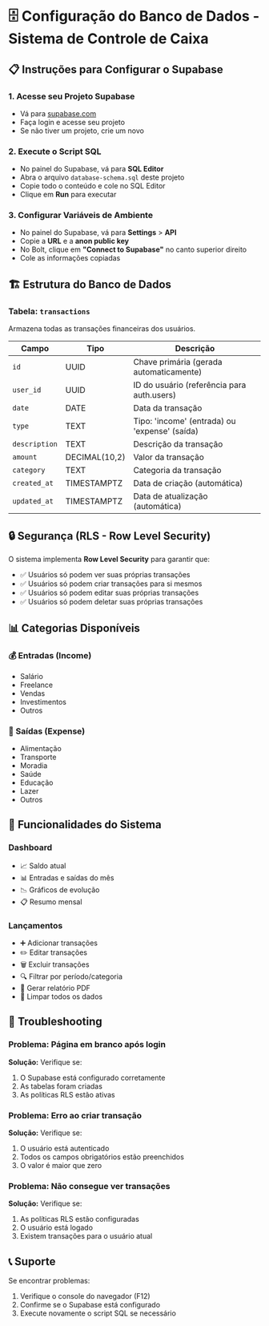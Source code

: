 # 🗄️ Configuração do Banco de Dados - Sistema de Controle de Caixa

## 📋 Instruções para Configurar o Supabase

### 1. **Acesse seu Projeto Supabase**
- Vá para [supabase.com](https://supabase.com)
- Faça login e acesse seu projeto
- Se não tiver um projeto, crie um novo

### 2. **Execute o Script SQL**
- No painel do Supabase, vá para **SQL Editor**
- Abra o arquivo `database-schema.sql` deste projeto
- Copie todo o conteúdo e cole no SQL Editor
- Clique em **Run** para executar

### 3. **Configurar Variáveis de Ambiente**
- No painel do Supabase, vá para **Settings** > **API**
- Copie a **URL** e a **anon public key**
- No Bolt, clique em **"Connect to Supabase"** no canto superior direito
- Cole as informações copiadas

## 🏗️ Estrutura do Banco de Dados

### Tabela: `transactions`
Armazena todas as transações financeiras dos usuários.

| Campo | Tipo | Descrição |
|-------|------|-----------|
| `id` | UUID | Chave primária (gerada automaticamente) |
| `user_id` | UUID | ID do usuário (referência para auth.users) |
| `date` | DATE | Data da transação |
| `type` | TEXT | Tipo: 'income' (entrada) ou 'expense' (saída) |
| `description` | TEXT | Descrição da transação |
| `amount` | DECIMAL(10,2) | Valor da transação |
| `category` | TEXT | Categoria da transação |
| `created_at` | TIMESTAMPTZ | Data de criação (automática) |
| `updated_at` | TIMESTAMPTZ | Data de atualização (automática) |

## 🔒 Segurança (RLS - Row Level Security)

O sistema implementa **Row Level Security** para garantir que:
- ✅ Usuários só podem ver suas próprias transações
- ✅ Usuários só podem criar transações para si mesmos
- ✅ Usuários só podem editar suas próprias transações
- ✅ Usuários só podem deletar suas próprias transações

## 📊 Categorias Disponíveis

### 💰 Entradas (Income)
- Salário
- Freelance
- Vendas
- Investimentos
- Outros

### 💸 Saídas (Expense)
- Alimentação
- Transporte
- Moradia
- Saúde
- Educação
- Lazer
- Outros

## 🚀 Funcionalidades do Sistema

### Dashboard
- 📈 Saldo atual
- 📊 Entradas e saídas do mês
- 📉 Gráficos de evolução
- 📋 Resumo mensal

### Lançamentos
- ➕ Adicionar transações
- ✏️ Editar transações
- 🗑️ Excluir transações
- 🔍 Filtrar por período/categoria
- 📄 Gerar relatório PDF
- 🧹 Limpar todos os dados

## 🔧 Troubleshooting

### Problema: Página em branco após login
**Solução:** Verifique se:
1. O Supabase está configurado corretamente
2. As tabelas foram criadas
3. As políticas RLS estão ativas

### Problema: Erro ao criar transação
**Solução:** Verifique se:
1. O usuário está autenticado
2. Todos os campos obrigatórios estão preenchidos
3. O valor é maior que zero

### Problema: Não consegue ver transações
**Solução:** Verifique se:
1. As políticas RLS estão configuradas
2. O usuário está logado
3. Existem transações para o usuário atual

## 📞 Suporte

Se encontrar problemas:
1. Verifique o console do navegador (F12)
2. Confirme se o Supabase está configurado
3. Execute novamente o script SQL se necessário